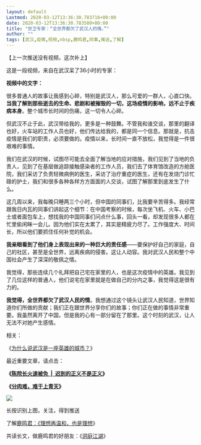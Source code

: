 ```yaml
---
layout: default
Lastmod: 2020-03-12T13:36:30.783716+00:00
date: 2020-03-12T13:36:30.783580+00:00
title: "世卫专家：“全世界都欠了武汉人的情。”"
author: ""
tags: [武汉,疫情,视频,nbsp,鹿鸣君,同事,推送,了解]
---
```


【上一次推送没有视频，这次补上】

这是一段视频，来自在武汉呆了36小时的专家：  

**视频中的文字：**

很多普通人的故事让我感到心碎，特别是武汉人，那么可爱的一群人，心直口快。**当我了解到那些逝去的生命、悲剧和被摧毁的一切，这场疫情的影响，远不止于疾病本身**。整个城市长时间的伤痛，这一切令人心碎。

但武汉不止于此，武汉带给我的，更多是一种鼓舞。不管我和谁交谈，那里的翻译也好，火车站的工作人员也好，他们传达给我的，都是同一个信息。那就是，抗击疫情是我们的职责，必须要做的。疫情以来，长时间一直不放松，我觉得是一件很艰难的事情。

我们在武汉的时候，试图尽可能去全面了解当地的应对措施，我们见到了当地的负责人，见到了在基层做追踪接触感染者的工作人员，我们去了体育馆改造的方舱医院，我们采访了负责轻微病例的医生，采访了治疗重症的医生，还有在发烧门诊忙碌的护士，我们和很多各种各样方方面面的人交谈，试图了解那里到底发生了什么。

这几周以来，我每晚只睡两三个小时，但中国的同事们，比我要辛苦得多。我经常跟我日内瓦的同事们讲起这个细节：在中国考察的时候，每次坐飞机、火车、小巴士或者面包车上，想找我的中国同事们问点什么事，回头一看，却发现很多人都在忙里偷闲眯一会儿。因为他们实在太累了，其实是精疲力尽了。工作强度大、时间长，所以他们要抓住任何补觉的机会。

**我亲眼看到了他们身上表现出来的一种巨大的责任感**——要保护好自己的家庭，自己的社区，甚至是全世界，远离疾病的侵害。这让人动容。我对武汉人民和整个中国社会产生了深深的敬佩之情。

我觉得，那些连续几个礼拜把自己宅在家里的人，也是这次疫情中的英雄。我见到了几位这样的普通人，他们说宅在家里就是在做自己的分内之事，我觉得这是很有力的。

**我觉得，全世界都欠了武汉人民的情**。我想通过这个镜头让武汉人民知道，世界知道你们所做的贡献；我们正在跟世界分享你们的故事；你们正在做的事情非常重要。我虽然离开了中国，但是我的心有一部分留在了那里。这个时刻的武汉，让人无法不对她产生感情。

  

相关：  

《[为什么说武汉是一座英雄的城市？](http://mp.weixin.qq.com/s?__biz=MjM5ODAzNTc2NA==&mid=2652883536&idx=1&sn=f01356effb70bfcd5411157bc2f8bdf8&chksm=bd3b820b8a4c0b1d5a4a0d0728aeec37957fa5fd9a998725ed614d69207960ee65958b7d55bd&scene=21#wechat_redirect)》

最近重要文章，请点击：  

**《**[**陈院长火速被免  |  迟到的正义不是正义**](http://mp.weixin.qq.com/s?__biz=MjM5ODAzNTc2NA==&mid=2652883737&idx=1&sn=a62c10fef2136cd06522350087cce270&chksm=bd3b83428a4c0a54bd15a048a9dc77fea55fbaac5b7e70528172b168ebad09ced96b7aba2007&scene=21#wechat_redirect)**》**

**《[分肉难，难于上青天](http://mp.weixin.qq.com/s?__biz=MjM5ODAzNTc2NA==&mid=2652884017&idx=1&sn=f87436dff478a06fc9344a16e858174f&chksm=bd3b846a8a4c0d7c08c7b41b2725e451dd3198da8a0368f96c8c28a001c488f996a74dce29a3&scene=21#wechat_redirect)》**

![](https://images.weserv.nl/?url=https%3A//mmbiz.qpic.cn/mmbiz_jpg/8BnyXm6lH47bf2AYBP1PicUkQP00sZoAqr3AV0Y4kPNriby3tmXR4adN6M3AxthQTzjLTrGEaDWFTPK2f44anbzg/640%3Fwx_fmt%3Djpeg)

长按识别上图，关注，得到推送

了解[鹿鸣君：《理想再温和，也是理想](http://mp.weixin.qq.com/s?__biz=MjM5ODAzNTc2NA==&mid=2652878389&idx=1&sn=636da1d56faf9cfa9e39e3bcfa1705e4&chksm=bd3bfe6e8a4c77789d23b4dacdd59562e9bb48330b17962c8453cfbdb5f14ff853c675fd20c7&scene=21#wechat_redirect)》  

共读长文，做鹿鸣君的好朋友：《[洞庭江湖](http://mp.weixin.qq.com/s?__biz=MjM5ODAzNTc2NA==&mid=2652880072&idx=1&sn=39f61dbad4560be3705ab3d53692a9fd&chksm=bd3bf4938a4c7d85d13f4f4eeddccccfb063a5290d46158eadfc0bdd87d3dd01997f99df94d4&scene=21#wechat_redirect)》

